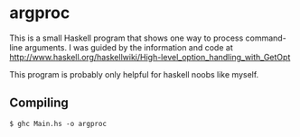 # argproc

This is a small Haskell program that shows one way to process command-line
arguments. I was guided by the information and code at 
<http://www.haskell.org/haskellwiki/High-level_option_handling_with_GetOpt>

This program is probably only helpful for haskell noobs like myself.

## Compiling

`$ ghc Main.hs -o argproc`

